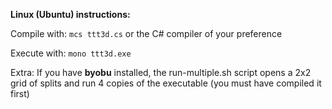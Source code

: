**Linux (Ubuntu) instructions:**

Compile with:
`mcs ttt3d.cs`
or the C# compiler of your preference

Execute with:
`mono ttt3d.exe`

Extra:
If you have **byobu** installed, the run-multiple.sh script opens a 2x2 grid
of splits and run 4 copies of the executable (you must have compiled it first)
